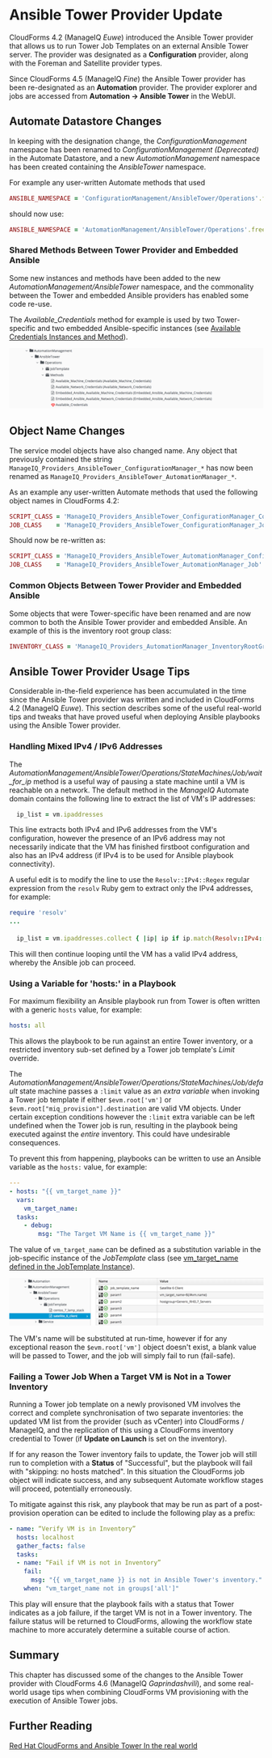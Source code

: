 # Ansible Tower Provider Update

CloudForms 4.2 (ManageIQ *Euwe*) introduced the Ansible Tower provider that allows us to run Tower Job Templates on an external Ansible Tower server. The provider was designated as a **Configuration** provider, along with the Foreman and Satellite provider types.

Since CloudForms 4.5 (ManageIQ *Fine*) the Ansible Tower provider has been re-designated as an **Automation** provider. The provider explorer and jobs are accessed from **Automation -> Ansible Tower** in the WebUI.

## Automate Datastore Changes

In keeping with the designation change, the _ConfigurationManagement_ namespace has been renamed to _ConfigurationManagement (Deprecated)_ in the Automate Datastore, and a new _AutomationManagement_ namespace has been created containing the _AnsibleTower_ namespace. 

For example any user-written Automate methods that used

``` ruby
ANSIBLE_NAMESPACE = 'ConfigurationManagement/AnsibleTower/Operations'.freeze
``` 

should now use:

``` ruby
ANSIBLE_NAMESPACE = 'AutomationManagement/AnsibleTower/Operations'.freeze
``` 
### Shared Methods Between Tower Provider and Embedded Ansible

Some new instances and methods have been added to the new _AutomationManagement/AnsibleTower_ namespace, and the commonality between the Tower and embedded Ansible providers has enabled some code re-use.

The _Available\_Credentials_ method for example is used by two Tower-specific and two embedded Ansible-specific instances (see [Available Credentials Instances and Method](#i1)).

![Available Credentials Instances and Method](images/screenshot1.png)

## Object Name Changes

The service model objects have also changed name. Any object that previously contained the string `ManageIQ_Providers_AnsibleTower_ConfigurationManager_*` has now been renamed as `ManageIQ_Providers_AnsibleTower_AutomationManager_*`.

As an example any user-written Automate methods that used the following object names in CloudForms 4.2:

``` ruby
SCRIPT_CLASS = 'ManageIQ_Providers_AnsibleTower_ConfigurationManager_ConfigurationScript'.freeze
JOB_CLASS    = 'ManageIQ_Providers_AnsibleTower_ConfigurationManager_Job'.freeze
```

Should now be re-written as:

``` ruby
SCRIPT_CLASS = 'ManageIQ_Providers_AnsibleTower_AutomationManager_ConfigurationScript'.freeze
JOB_CLASS    = 'ManageIQ_Providers_AnsibleTower_AutomationManager_Job'.freeze
```

### Common Objects Between Tower Provider and Embedded Ansible

Some objects that were Tower-specific have been renamed and are now common to both the Ansible Tower provider and embedded Ansible. An example of this is the inventory root group class:

``` ruby
INVENTORY_CLASS = 'ManageIQ_Providers_AutomationManager_InventoryRootGroup'.freeze
```

## Ansible Tower Provider Usage Tips

Considerable in-the-field experience has been accumulated in the time since the Ansible Tower provider was written and included in CloudForms 4.2 (ManageIQ _Euwe_). This section describes some of the useful real-world tips and tweaks that have proved useful when deploying Ansible playbooks using the Ansible Tower provider.

### Handling Mixed IPv4 / IPv6 Addresses

The _AutomationManagement/AnsibleTower/Operations/StateMachines/Job/wait\_for\_ip_ method is a useful way of pausing a state machine until a VM is reachable on a network. The default method in the _ManageIQ_ Automate domain contains the following line to extract the list of VM's IP addresses:

``` ruby
  ip_list = vm.ipaddresses
```

This line extracts both IPv4 and IPv6 addresses from the VM's configuration, however the presence of an IPv6 address may not necessarily indicate that the VM has finished firstboot configuration and also has an IPv4 address (if IPv4 is to be used for Ansible playbook connectivity).

A useful edit is to modify the line to use the `Resolv::IPv4::Regex` regular expression from the `resolv` Ruby gem to extract only the IPv4 addresses, for example:


``` ruby
require 'resolv'
...

  ip_list = vm.ipaddresses.collect { |ip| ip if ip.match(Resolv::IPv4::Regex) }.compact
```

This will then continue looping until the VM has a valid IPv4 address, whereby the Ansible job can proceed.

### Using a Variable for 'hosts:' in a Playbook

For maximum flexibility an Ansible playbook run from Tower is often written with a generic `hosts` value, for example:

``` yaml
hosts: all
```

This allows the playbook to be run against an entire Tower inventory, or a restricted inventory sub-set defined by a Tower job template's _Limit_ override. 

The _AutomationManagement/AnsibleTower/Operations/StateMachines/Job/default_ state machine passes a `:limit` value as an _extra variable_ when invoking a Tower job template if either `$evm.root['vm']` or `$evm.root["miq_provision"].destination` are valid VM objects. Under certain exception conditions however the `:limit` extra variable can be left undefined when the Tower job is run, resulting in the playbook being executed against the _entire_ inventory. This could have undesirable consequences. 

To prevent this from happening, playbooks can be written to use an Ansible variable as the `hosts:` value, for example:


``` yaml
---
- hosts: "{{ vm_target_name }}"
  vars:
    vm_target_name:
  tasks:
    - debug:
        msg: "The Target VM Name is {{ vm_target_name }}"
```

The value of `vm_target_name` can be defined as a substitution variable in the job-specific instance of the _JobTemplate_ class (see [vm\_target\_name defined in the JobTemplate Instance](#i2)).

![vm\_target\_name defined in the JobTemplate Instance](images/screenshot2.png)

The VM's name will be substituted at run-time, however if for any exceptional reason the `$evm.root['vm']` object doesn't exist, a blank value will be passed to Tower, and the job will simply fail to run (fail-safe).

### Failing a Tower Job When a Target VM is Not in a Tower Inventory

Running a Tower job template on a newly provisoned VM involves the correct and complete synchronisation of two separate inventories: the updated VM list from the provider (such as vCenter) into CloudForms / ManageIQ, and the replication of this using a CloudForms inventory credential to Tower (if **Update on Launch** is set on the inventory).

If for any reason the Tower inventory fails to update, the Tower job will still run to completion with a **Status** of "Successful", but the playbook will fail with "skipping: no hosts matched". In this situation the CloudForms job object will indicate success, and any subsequent Automate workflow stages will proceed, potentially erroneously.

To mitigate against this risk, any playbook that may be run as part of a post-provision operation can be edited to include the following play as a prefix:

``` yaml
- name: “Verify VM is in Inventory”
  hosts: localhost
  gather_facts: false
  tasks:
  - name: “Fail if VM is not in Inventory”
    fail:
      msg: "{{ vm_target_name }} is not in Ansible Tower's inventory."
    when: "vm_target_name not in groups['all']"
```

This play will ensure that the playbook fails with a status that Tower indicates as a job failure, if the target VM is not in a Tower inventory. The failure status will be returned to CloudForms, allowing the workflow state machine to more accurately determine a suitable course of action.

## Summary

This chapter has discussed some of the changes to the Ansible Tower provider with CloudForms 4.6 (ManageIQ *Gaprindashvili*), and some real-world usage tips when combining CloudForms VM provisioning with the execution of Ansible Tower jobs.

## Further Reading

[Red Hat CloudForms and Ansible Tower In the real world](https://www.redhat.com/it/blog/red-hat-cloudforms-and-ansible-tower-real-world)
